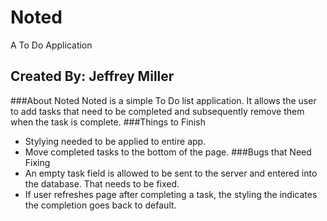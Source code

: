 # Noted
A To Do Application
## Created By: Jeffrey Miller
###About Noted
Noted is a simple To Do list application. It allows the user to add tasks that
need to be completed and subsequently remove them when the task is complete.
###Things to Finish
- Stylying needed to be applied to entire app.
- Move completed tasks to the bottom of the page.
###Bugs that Need Fixing
- An empty task field is allowed to be sent to the server and entered into the
database. That needs to be fixed.
- If user refreshes page after completing a task, the styling the indicates
the completion goes back to default.
